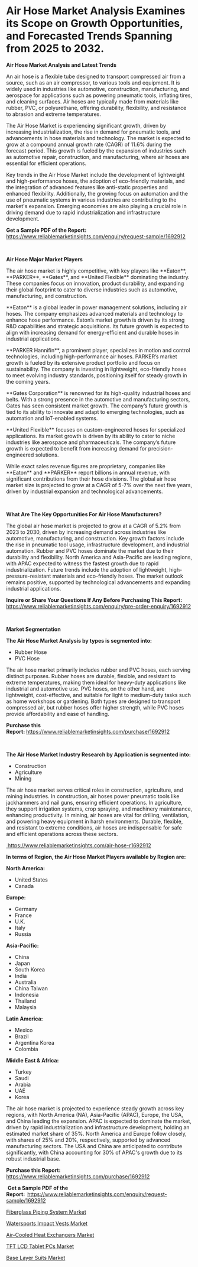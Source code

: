 <p><h1>Air Hose Market Analysis Examines its Scope on Growth Opportunities, and Forecasted Trends Spanning from 2025 to 2032.</h1></p><p><strong>Air Hose Market Analysis and Latest Trends</strong></p>
<p><p>An air hose is a flexible tube designed to transport compressed air from a source, such as an air compressor, to various tools and equipment. It is widely used in industries like automotive, construction, manufacturing, and aerospace for applications such as powering pneumatic tools, inflating tires, and cleaning surfaces. Air hoses are typically made from materials like rubber, PVC, or polyurethane, offering durability, flexibility, and resistance to abrasion and extreme temperatures.</p><p>The Air Hose Market is experiencing significant growth, driven by increasing industrialization, the rise in demand for pneumatic tools, and advancements in hose materials and technology. The market is expected to grow at a compound annual growth rate (CAGR) of 11.6% during the forecast period. This growth is fueled by the expansion of industries such as automotive repair, construction, and manufacturing, where air hoses are essential for efficient operations.</p><p>Key trends in the Air Hose Market include the development of lightweight and high-performance hoses, the adoption of eco-friendly materials, and the integration of advanced features like anti-static properties and enhanced flexibility. Additionally, the growing focus on automation and the use of pneumatic systems in various industries are contributing to the market's expansion. Emerging economies are also playing a crucial role in driving demand due to rapid industrialization and infrastructure development.</p></p>
<p><strong>Get a Sample PDF of the Report:&nbsp;</strong> <a href="https://www.reliablemarketinsights.com/enquiry/request-sample/1692912?utm_campaign=2041&utm_medium=2&utm_source=Github&utm_content=ia&utm_term=24012025&utm_id=air-hose">https://www.reliablemarketinsights.com/enquiry/request-sample/1692912</a></p>
<p>&nbsp;</p>
<p><strong>Air Hose Major Market Players</strong></p>
<p><p>The air hose market is highly competitive, with key players like **Eaton**, **PARKER**, **Gates**, and **United Flexible** dominating the industry. These companies focus on innovation, product durability, and expanding their global footprint to cater to diverse industries such as automotive, manufacturing, and construction.</p><p>**Eaton** is a global leader in power management solutions, including air hoses. The company emphasizes advanced materials and technology to enhance hose performance. Eaton’s market growth is driven by its strong R&D capabilities and strategic acquisitions. Its future growth is expected to align with increasing demand for energy-efficient and durable hoses in industrial applications.</p><p>**PARKER Hannifin**, a prominent player, specializes in motion and control technologies, including high-performance air hoses. PARKER’s market growth is fueled by its extensive product portfolio and focus on sustainability. The company is investing in lightweight, eco-friendly hoses to meet evolving industry standards, positioning itself for steady growth in the coming years.</p><p>**Gates Corporation** is renowned for its high-quality industrial hoses and belts. With a strong presence in the automotive and manufacturing sectors, Gates has seen consistent market growth. The company’s future growth is tied to its ability to innovate and adapt to emerging technologies, such as automation and IoT-enabled systems.</p><p>**United Flexible** focuses on custom-engineered hoses for specialized applications. Its market growth is driven by its ability to cater to niche industries like aerospace and pharmaceuticals. The company’s future growth is expected to benefit from increasing demand for precision-engineered solutions.</p><p>While exact sales revenue figures are proprietary, companies like **Eaton** and **PARKER** report billions in annual revenue, with significant contributions from their hose divisions. The global air hose market size is projected to grow at a CAGR of 5-7% over the next five years, driven by industrial expansion and technological advancements.</p></p>
<p>&nbsp;</p>
<p><strong>What Are The Key Opportunities For Air Hose Manufacturers?</strong></p>
<p><p>The global air hose market is projected to grow at a CAGR of 5.2% from 2023 to 2030, driven by increasing demand across industries like automotive, manufacturing, and construction. Key growth factors include the rise in pneumatic tool usage, infrastructure development, and industrial automation. Rubber and PVC hoses dominate the market due to their durability and flexibility. North America and Asia-Pacific are leading regions, with APAC expected to witness the fastest growth due to rapid industrialization. Future trends include the adoption of lightweight, high-pressure-resistant materials and eco-friendly hoses. The market outlook remains positive, supported by technological advancements and expanding industrial applications.</p></p>
<p><strong>Inquire or Share Your Questions If Any Before Purchasing This Report:</strong> <a href="https://www.reliablemarketinsights.com/enquiry/pre-order-enquiry/1692912?utm_campaign=2041&utm_medium=2&utm_source=Github&utm_content=ia&utm_term=24012025&utm_id=air-hose">https://www.reliablemarketinsights.com/enquiry/pre-order-enquiry/1692912</a></p>
<p>&nbsp;</p>
<p><strong>Market Segmentation</strong></p>
<p><strong>The Air Hose Market Analysis by types is segmented into:</strong></p>
<p><ul><li>Rubber Hose</li><li>PVC Hose</li></ul></p>
<p><p>The air hose market primarily includes rubber and PVC hoses, each serving distinct purposes. Rubber hoses are durable, flexible, and resistant to extreme temperatures, making them ideal for heavy-duty applications like industrial and automotive use. PVC hoses, on the other hand, are lightweight, cost-effective, and suitable for light to medium-duty tasks such as home workshops or gardening. Both types are designed to transport compressed air, but rubber hoses offer higher strength, while PVC hoses provide affordability and ease of handling.</p></p>
<p><strong>Purchase this Report:&nbsp;</strong><a href="https://www.reliablemarketinsights.com/purchase/1692912?utm_campaign=2041&utm_medium=2&utm_source=Github&utm_content=ia&utm_term=24012025&utm_id=air-hose">https://www.reliablemarketinsights.com/purchase/1692912</a></p>
<p>&nbsp;</p>
<p><strong>The Air Hose Market Industry Research by Application is segmented into:</strong></p>
<p><ul><li>Construction</li><li>Agriculture</li><li>Mining</li></ul></p>
<p><p>The air hose market serves critical roles in construction, agriculture, and mining industries. In construction, air hoses power pneumatic tools like jackhammers and nail guns, ensuring efficient operations. In agriculture, they support irrigation systems, crop spraying, and machinery maintenance, enhancing productivity. In mining, air hoses are vital for drilling, ventilation, and powering heavy equipment in harsh environments. Durable, flexible, and resistant to extreme conditions, air hoses are indispensable for safe and efficient operations across these sectors.</p></p>
<p><a href="https://www.reliablemarketinsights.com/air-hose-r1692912?utm_campaign=2041&utm_medium=2&utm_source=Github&utm_content=ia&utm_term=24012025&utm_id=air-hose">&nbsp;https://www.reliablemarketinsights.com/air-hose-r1692912</a></p>
<p><strong>In terms of Region, the Air Hose Market Players available by Region are:</strong></p>
<p>
    <p> <strong> North America: </strong>
        <ul>
            <li>United States</li>
            <li>Canada</li>
        </ul>
        </p> 
    <p> <strong> Europe: </strong>
        <ul>
            <li>Germany</li>
            <li>France</li>
            <li>U.K.</li>
            <li>Italy</li>
            <li>Russia</li>
        </ul>
        </p> 
    <p> <strong> Asia-Pacific: </strong>
        <ul>
            <li>China</li>
            <li>Japan</li>
            <li>South Korea</li>
            <li>India</li>
            <li>Australia</li>
            <li>China Taiwan</li>
            <li>Indonesia</li>
            <li>Thailand</li>
            <li>Malaysia</li>
        </ul>
        </p> 
    <p> <strong> Latin America: </strong>
        <ul>
            <li>Mexico</li>
            <li>Brazil</li>
            <li>Argentina Korea</li>
            <li>Colombia</li>
        </ul>
        </p> 
    <p> <strong> Middle East & Africa: </strong>
        <ul>
            <li>Turkey</li>
            <li>Saudi</li>
            <li>Arabia</li>
            <li>UAE</li>
            <li>Korea</li>
        </ul>
    </p>
    </p>
<p><p>The air hose market is projected to experience steady growth across key regions, with North America (NA), Asia-Pacific (APAC), Europe, the USA, and China leading the expansion. APAC is expected to dominate the market, driven by rapid industrialization and infrastructure development, holding an estimated market share of 35%. North America and Europe follow closely, with shares of 25% and 20%, respectively, supported by advanced manufacturing sectors. The USA and China are anticipated to contribute significantly, with China accounting for 30% of APAC's growth due to its robust industrial base.</p></p>
<p><strong>Purchase this Report: </strong><a href="https://www.reliablemarketinsights.com/purchase/1692912?utm_campaign=2041&utm_medium=2&utm_source=Github&utm_content=ia&utm_term=24012025&utm_id=air-hose">https://www.reliablemarketinsights.com/purchase/1692912</a></p>
<p>&nbsp;<strong>Get a Sample PDF of the Report:&nbsp;&nbsp;</strong><a href="https://www.reliablemarketinsights.com/enquiry/request-sample/1692912?utm_campaign=2041&utm_medium=2&utm_source=Github&utm_content=ia&utm_term=24012025&utm_id=air-hose">https://www.reliablemarketinsights.com/enquiry/request-sample/1692912</a></p>
<p><strong></strong></p>
<p><p><a href="https://www.linkedin.com/pulse/future-fiberglass-piping-system-market-trend-analysis-forecasted-dwvjf?utm_campaign=2041&utm_medium=2&utm_source=Github&utm_content=ia&utm_term=24012025&utm_id=air-hose">Fiberglass Piping System Market</a></p><p><a href="https://www.linkedin.com/pulse/forecasting-watersports-impact-vests-market-expected-growth-x0mpf?utm_campaign=2041&utm_medium=2&utm_source=Github&utm_content=ia&utm_term=24012025&utm_id=air-hose">Watersports Impact Vests Market</a></p><p><a href="https://www.linkedin.com/pulse/tracking-emerging-trends-air-cooled-heat-exchangers-market-guiqc?utm_campaign=2041&utm_medium=2&utm_source=Github&utm_content=ia&utm_term=24012025&utm_id=air-hose">Air-Cooled Heat Exchangers Market</a></p><p><a href="https://www.linkedin.com/pulse/detailed-tft-lcd-tablet-pcs-market-study-77-cagr-growth-nfoff?utm_campaign=2041&utm_medium=2&utm_source=Github&utm_content=ia&utm_term=24012025&utm_id=air-hose">TFT LCD Tablet PCs Market</a></p><p><a href="https://www.linkedin.com/pulse/projected-revenue-growth-base-layer-suits-market-5-cagr-2025-qb6pc?utm_campaign=2041&utm_medium=2&utm_source=Github&utm_content=ia&utm_term=24012025&utm_id=air-hose">Base Layer Suits Market</a></p></p>